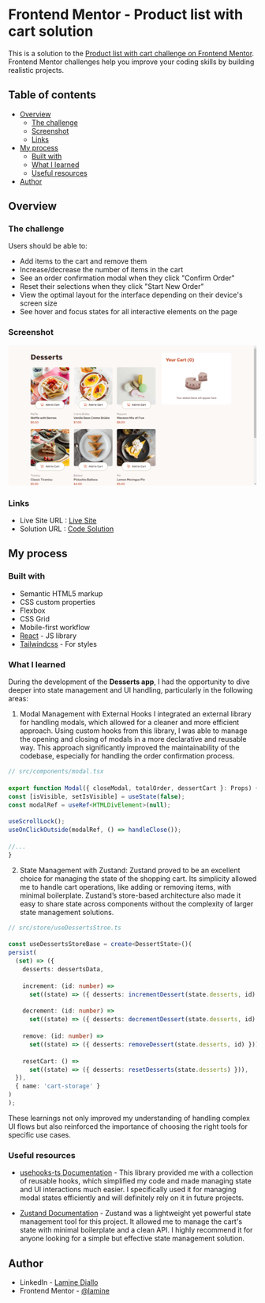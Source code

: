 # Frontend Mentor - Product list with cart solution

This is a solution to the [Product list with cart challenge on Frontend Mentor](https://www.frontendmentor.io/challenges/product-list-with-cart-5MmqLVAp_d). Frontend Mentor challenges help you improve your coding skills by building realistic projects. 

## Table of contents

- [Overview](#overview)
  - [The challenge](#the-challenge)
  - [Screenshot](#screenshot)
  - [Links](#links)
- [My process](#my-process)
  - [Built with](#built-with)
  - [What I learned](#what-i-learned)
  - [Useful resources](#useful-resources)
- [Author](#author)

## Overview

### The challenge

Users should be able to:

- Add items to the cart and remove them
- Increase/decrease the number of items in the cart
- See an order confirmation modal when they click "Confirm Order"
- Reset their selections when they click "Start New Order"
- View the optimal layout for the interface depending on their device's screen size
- See hover and focus states for all interactive elements on the page

### Screenshot

![](design/Screenshot.png)

### Links

- Live Site URL : [Live Site](https://desserts-app-six.vercel.app/)
- Solution URL : [Code Solution](https://github.com/LamineGitHub/desserts-app)

## My process

### Built with

- Semantic HTML5 markup
- CSS custom properties
- Flexbox
- CSS Grid
- Mobile-first workflow
- [React](https://react.dev/) - JS library
- [Tailwindcss](https://tailwindcss.com/) - For styles

### What I learned

During the development of the **Desserts app**, I had the opportunity to dive deeper into state management and UI handling, particularly in the following areas:

1. Modal Management with External Hooks
  I integrated an external library for handling modals, which allowed for a cleaner and more efficient approach. Using custom hooks from this library, I was able to manage the opening and closing of modals in a more declarative and reusable way. This approach significantly improved the maintainability of the codebase, especially for handling the order confirmation process.
  
  ```ts
// src/components/modal.tsx  

export function Modal({ closeModal, totalOrder, dessertCart }: Props) {
  const [isVisible, setIsVisible] = useState(false);
  const modalRef = useRef<HTMLDivElement>(null);
  
  useScrollLock();
  useOnClickOutside(modalRef, () => handleClose());

//...
}
  ```

2. State Management with Zustand: 
   Zustand proved to be an excellent choice for managing the state of the shopping cart. Its simplicity allowed me to handle cart operations, like adding or removing items, with minimal boilerplate. 
   Zustand’s store-based architecture also made it easy to share state across components without the complexity of larger state management solutions.

  ```ts
// src/store/useDessertsStroe.ts

const useDessertsStoreBase = create<DessertState>()(
  persist(
    (set) => ({
      desserts: dessertsData,

      increment: (id: number) =>
        set((state) => ({ desserts: incrementDessert(state.desserts, id) })),

      decrement: (id: number) =>
        set((state) => ({ desserts: decrementDessert(state.desserts, id) })),

      remove: (id: number) =>
        set((state) => ({ desserts: removeDessert(state.desserts, id) })),

      resetCart: () =>
        set((state) => ({ desserts: resetDesserts(state.desserts) })),
    }),
    { name: 'cart-storage' }
  )
);
  ```

These learnings not only improved my understanding of handling complex UI flows but also reinforced the importance of choosing the right tools for specific use cases.
### Useful resources

- [usehooks-ts Documentation](https://usehooks-ts.com) - This library provided me with a collection of reusable hooks, which simplified my code and made managing state and UI interactions much easier. I specifically used it for managing modal states efficiently and will definitely rely on it in future projects.

- [Zustand Documentation](https://docs.pmnd.rs/zustand/getting-started/introduction) - Zustand was a lightweight yet powerful state management tool for this project. It allowed me to manage the cart's state with minimal boilerplate and a clean API. I highly recommend it for anyone looking for a simple but effective state management solution.


## Author

- LinkedIn - [Lamine Diallo](https://www.linkedin.com/in/mamadou-lamine-diallo-1a8596241)
- Frontend Mentor - [@lamine](https://www.frontendmentor.io/profile/LamineGitHub)

